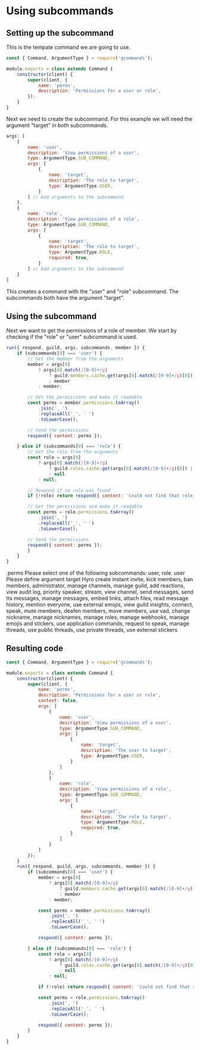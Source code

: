 # Using subcommands

## Setting up the subcommand

This is the tempate command we are going to use.

```js
const { Command, ArgumentType } = require('gcommands');

module.exports = class extends Command {
    constructor(client) {
        super(client, {
            name: 'perms',
            description: 'Permissions for a user or role',
        });
    }
}
```

Next we need to create the subcommand. For this example we will need the argument "target" in both subcommands.

```js
args: [
    {
        name: 'user',
        description: 'View permissions of a user',
        type: ArgumentType.SUB_COMMAND,
        args: [
            {
                name: 'target',
                description: 'The role to target',
                type: ArgumentType.USER,
            }
        ] // Add arguments to the subcommand
    },
    {
        name: 'role',
        description: 'View permissions of a role',
        type: ArgumentType.SUB_COMMAND,
        args: [
            {
                name: 'target',
                description: 'The role to target',
                type: ArgumentType.ROLE,
                required: true,
            }
        ] // Add arguments to the subcommand
    }
]
```

This creates a command with the "user" and "role" subcommand. The subcommands both have the argument "target".

## Using the subcommand

Next we want to get the permissions of a role of member. We start by checking if the "role" or "user" subcommand is used.

```js
run({ respond, guild, args, subcommands, member }) {
    if (subcommands[0] === 'user') {
        // Get the member from the arguments
        member = args[0]
            ? args[0].match(/[0-9]+/g)
                ? guild.members.cache.get(args[0].match(/[0-9]+/g)[0]) || member
                : member
            : member;

        // Get the permissions and make it readable
        const perms = member.permissions.toArray()
            .join(', ')
            .replaceAll('_', ' ')
            .toLowerCase();

        // Send the permissions
        respond({ content: perms });

    } else if (subcommands[0] === 'role') {
        // Get the role from the arguments
        const role = args[0]
            ? args[0].match(/[0-9]+/g)
                ? guild.roles.cache.get(args[0].match(/[0-9]+/g)[0]) || null
                : null
            : null;

        // Respond if no role was found
        if (!role) return respond({ content: 'Could not find that role' });

        // Get the permissions and make it readable
        const perms = role.permissions.toArray()
            .join(', ')
            .replaceAll('_', ' ')
            .toLowerCase();

        // Send the permissions
        respond({ content: perms });
        }
    }
}
```

<div is="dis-messages">
    <dis-messages>
        <dis-message profile="izboxo">
            .perms
        </dis-message>
        <dis-message profile="gcommands">
            Please select one of the following subcommands: user, role.
        </dis-message>
        <dis-message profile="izboxo">
            user
        </dis-message>
        <dis-message profile="gcommands">
            Please define argument target
        </dis-message>
        <dis-message profile="izboxo">
            <mention profile="hyro">Hyro</mention>
        </dis-message>
        <dis-message profile="gcommands">
            create instant invite, kick members, ban members, administrator, manage channels, manage guild, add reactions, view audit log, priority speaker, stream, view channel, send messages, send tts messages, manage messages, embed links, attach files, read message history, mention everyone, use external emojis, view guild insights, connect, speak, mute members, deafen members, move members, use vad, change nickname, manage nicknames, manage roles, manage webhooks, manage emojis and stickers, use application commands, request to speak, manage threads, use public threads, use private threads, use external stickers
        </dis-message>
    </dis-messages>
</div>

## Resulting code

```js
const { Command, ArgumentType } = require('gcommands');

module.exports = class extends Command {
    constructor(client) {
        super(client, {
            name: 'perms',
            description: 'Permissions for a user or role',
            context: false,
            args: [
                {
                    name: 'user',
                    description: 'View permissions of a user',
                    type: ArgumentType.SUB_COMMAND,
                    args: [
                        {
                            name: 'target',
                            description: 'The user to target',
                            type: ArgumentType.USER,
                        }
                    ]
                },
                {
                    name: 'role',
                    description: 'View permissions of a role',
                    type: ArgumentType.SUB_COMMAND,
                    args: [
                        {
                            name: 'target',
                            description: 'The role to target',
                            type: ArgumentType.ROLE,
                            required: true,
                        }
                    ]
                }
            ]
        });
    }
    run({ respond, guild, args, subcommands, member }) {
        if (subcommands[0] === 'user') {
            member = args[0]
                ? args[0].match(/[0-9]+/g)
                    ? guild.members.cache.get(args[0].match(/[0-9]+/g)[0]) || member
                    : member
                : member;

            const perms = member.permissions.toArray()
                .join(', ')
                .replaceAll('_', ' ')
                .toLowerCase();

            respond({ content: perms });

        } else if (subcommands[0] === 'role') {
            const role = args[0]
                ? args[0].match(/[0-9]+/g)
                    ? guild.roles.cache.get(args[0].match(/[0-9]+/g)[0]) || null
                    : null
                : null;

            if (!role) return respond({ content: 'Could not find that role' });

            const perms = role.permissions.toArray()
                .join(', ')
                .replaceAll('_', ' ')
                .toLowerCase();

            respond({ content: perms });
        }
    }
}
```



